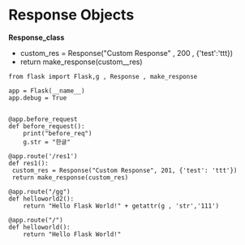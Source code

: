 # Response Objects

**Response\_class**

* custom\_res = Response("Custom Response" , 200 , {'test':'ttt})
* return make_response(custom\__res)

```
from flask import Flask,g , Response , make_response

app = Flask(__name__)
app.debug = True


@app.before_request
def before_request():
    print("before_req")
    g.str = "한글"
    
@app.route('/res1')
def res1():
 custom_res = Response("Custom Response", 201, {'test': 'ttt'})
 return make_response(custom_res)

@app.route("/gg")
def helloworld2():
    return "Hello Flask World!" + getattr(g , 'str','111')

@app.route("/")
def helloworld():
    return "Hello Flask World!" 
```
